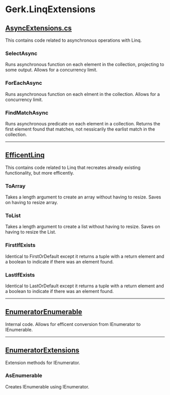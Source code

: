 # Gerk.LinqExtensions

## [AsyncExtensions.cs](https://github.com/theGerk/LinqExtensions/blob/master/Gerk.LinqExtensions/AsyncExtensions.cs)
This contains code related to asynchronous operations with Linq.

### SelectAsync
Runs asynchronous function on each element in the collection, projecting to some output. Allows for a concurrency limit.

### ForEachAsync
Runs asynchronous function on each elment in the collection. Allows for a concurrency limit.

### FindMatchAsync
Runs asynchronous predicate on each element in a collection. Returns the first element found that matches, not nessicarily the earlist match in the collection.

---

## [EfficentLinq](https://github.com/theGerk/LinqExtensions/blob/master/Gerk.LinqExtensions/EfficentLinq.cs)
This contains code related to Linq that recreates already existing functionality, but more efficently.

### ToArray
Takes a length argument to create an array without having to resize. Saves on having to resize array.

### ToList
Takes a length argument to create a list without having to resize. Saves on having to resize the List.

### FirstIfExists
Identical to FirstOrDefault except it returns a tuple with a return element and a boolean to indicate if there was an element found.

### LastIfExists
Identical to LastOrDefault except it returns a tuple with a return element and a boolean to indicate if there was an element found.

---

## [EnumeratorEnumerable](https://github.com/theGerk/LinqExtensions/blob/master/Gerk.LinqExtensions/EnumeratorEnumerable.cs)
Internal code. Allows for efficent conversion from IEnumerator to IEnumerable.

---

## [EnumeratorExtensions](https://github.com/theGerk/LinqExtensions/blob/master/Gerk.LinqExtensions/EnumeratorExtensions.cs)
Extension methods for IEnumerator.

### AsEnumerable
Creates IEnumerable using IEnumerator.
